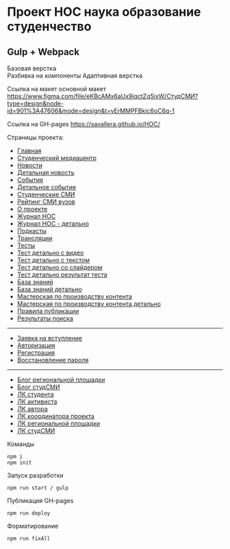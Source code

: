 # Проект НОС наука образование студенчество
## Gulp + Webpack
Базовая верстка <br/>
Разбивка на компоненты
Адаптивная верстка

Ссылка на макет основной макет https://www.figma.com/file/eKBcAMx6aUx9iqctZq5ixW/СтудСМИ?type=design&node-id=901%3A47606&mode=design&t=yErMMPFBkic6oC6q-1

Ссылка на GH-pages https://savallera.github.io/HOC/


Страницы проекта:

* [Главная](https://savallera.github.io/HOC/index.html)
* [Студенческий медиацентр](https://savallera.github.io/HOC/stud-smi.html)
* [Новости](https://savallera.github.io/HOC/news.html)
* [Детальная новость](https://savallera.github.io/HOC/event-article.html)
* [События](https://savallera.github.io/HOC/events.html)
* [Детальное событие](https://savallera.github.io/HOC/event-article.html)
* [Студенческие СМИ](https://savallera.github.io/HOC/stud-smi-base.html)
* [Рейтинг СМИ вузов](https://savallera.github.io/HOC/stud-smi-rating.html)
* [О проекте](https://savallera.github.io/HOC/about.html)
* [Журнал НОС](https://savallera.github.io/HOC/journal-nos.html)
* [Журнал НОС - детально](https://savallera.github.io/HOC/journal-nos-article.html)
* [Подкасты](https://savallera.github.io/HOC/podcasts.html)
* [Трансляции](https://savallera.github.io/HOC/broadcasts.html)
* [Тесты](https://savallera.github.io/HOC/tests.html)
* [Тест детально с видео](https://savallera.github.io/HOC/test-article.html)
* [Тест детально с текстом](https://savallera.github.io/HOC/test-article-text.html)
* [Тест детально со слайдером](https://savallera.github.io/HOC/test-article-image.html)
* [Тест детально результат теста](https://savallera.github.io/HOC/test-article-result.html)
* [База знаний](https://savallera.github.io/HOC/knowledge-base.html)
* [База знаний детально](https://savallera.github.io/HOC/knowledge-base-article.html)
* [Мастерская по производству контента](https://savallera.github.io/HOC/workshops.html)
* [Мастерская по производству контента детально](https://savallera.github.io/HOC/workshops-article.html)
* [Правила публикации](https://savallera.github.io/HOC/publishing-rule.html)
* [Результаты поиска](https://savallera.github.io/HOC/search-results.html)

---

* [Заявка на вступление](https://savallera.github.io/HOC/application-for-membership.html)
* [Авторизация](https://savallera.github.io/HOC/sign-in.html)
* [Регистрация](https://savallera.github.io/HOC/sign-up.html)
* [Восстановление пароля](https://savallera.github.io/HOC/resume.html)

---

* [Блог региональной площадки](https://savallera.github.io/HOC/blog-regional-site.html)
* [Блог студСМИ](https://savallera.github.io/HOC/blog-stud-smi.html)
* [ЛК студента](https://savallera.github.io/HOC/personal-account-student.html)
* [ЛК активиста](https://savallera.github.io/HOC/personal-account-activist.html)
* [ЛК автора](https://savallera.github.io/HOC/personal-account-author.html)
* [ЛК координатора проекта](https://savallera.github.io/HOC/personal-account-project-coordinator.html)
* [ЛК региональной площадки](https://savallera.github.io/HOC/personal-account-regional-site.html)
* [ЛК студСМИ](https://savallera.github.io/HOC/personal-account-stud-smi.html)


Команды

```
npm i
npm init

```

Запуск разработки

`npm run start / gulp`

Публикация GH-pages

`npm run deploy`

Форматирование

`npm run fixAll`